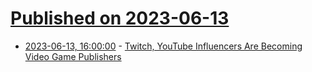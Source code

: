 # [Published on 2023-06-13](index.md)

* [2023-06-13, 16:00:00](https://games.slashdot.org/story/23/06/13/1555256/twitch-youtube-influencers-are-becoming-video-game-publishers?utm_source=rss1.0mainlinkanon&utm_medium=feed) - [Twitch, YouTube Influencers Are Becoming Video Game Publishers](https://games.slashdot.org/story/23/06/13/1555256/twitch-youtube-influencers-are-becoming-video-game-publishers?utm_source=rss1.0mainlinkanon&utm_medium=feed)
